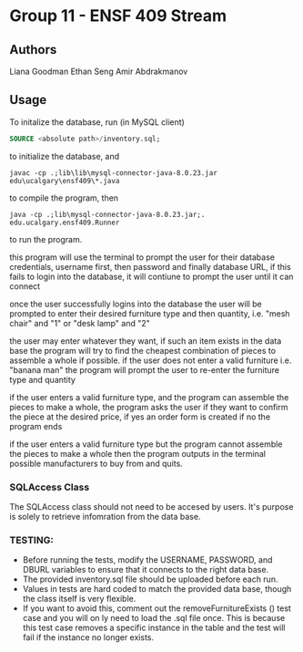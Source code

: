 # Group 11 - ENSF 409 Stream

## Authors
Liana Goodman
Ethan Seng
Amir Abdrakmanov

## Usage
To initalize the database, run (in MySQL client)
```SQL
SOURCE <absolute path>/inventory.sql;
```
to initialize the database, and
```
javac -cp .;lib\lib\mysql-connector-java-8.0.23.jar edu\ucalgary\ensf409\*.java
```
to compile the program, then
```
java -cp .;lib\mysql-connector-java-8.0.23.jar;. edu.ucalgary.ensf409.Runner
```
to run the program.

this program will use the terminal to prompt the user for their database credentials, username first,
then password and finally database URL, if this fails to login into the database, it will contiune to prompt the user until it can connect

once the user successfully logins into the database the user will be prompted to enter their desired furniture type and then quantity, 
i.e. "mesh chair" and "1" or "desk lamp" and "2"

the user may enter whatever they want, if such an item exists in the data base the program will try to find 
the cheapest combination of pieces to assemble a whole if possible. 
if the user does not enter a valid furniture i.e. "banana man" the program will prompt the user to re-enter the furniture type and quantity

if the user enters a valid furniture type, and the program can assemble the pieces to make a whole, the program asks the user if they want to 
confirm the piece at the desired price, if yes an order form is created if no the program ends

if the user enters a valid furniture type but the program cannot assemble the pieces to make a whole then the program outputs in the terminal
possible manufacturers to buy from and quits. 

### SQLAccess Class
The SQLAccess class should not need to be accesed by users. 
It's purpose is solely to retrieve infomration from the data base.

### TESTING:
- Before running the tests, modify the USERNAME, PASSWORD, and DBURL variables to ensure that it connects to the right data base.
- The provided inventory.sql file should be uploaded before each run.
- Values in tests are hard coded to match the provided data base, though the class itself is very flexible.
- If you want to avoid this, comment out the removeFurnitureExists () test case and you will on ly need to load the .sql file once. This is because this test case removes a specific instance in the table and the test will fail if the instance no longer exists.
